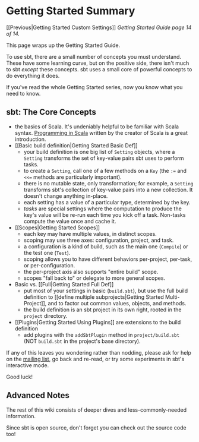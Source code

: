 # Getting Started Summary

[[Previous|Getting Started Custom Settings]] _Getting Started Guide page
14 of 14._

This page wraps up the Getting Started Guide.

To use sbt, there are a small number of concepts you must understand. These
have some learning curve, but on the positive side, there isn't much to sbt
_except_ these concepts. sbt uses a small core of powerful concepts to do
everything it does.

If you've read the whole Getting Started series, now you know what you need
to know.

## sbt: The Core Concepts

 - the basics of Scala. It's undeniably helpful to be familiar with Scala
   syntax. [Programming in Scala](http://www.artima.com/shop/programming_in_scala_2ed)
   written by the creator of Scala is a great introduction.
 - [[Basic build definition|Getting Started Basic Def]]
   - your build definition is one big list of `Setting` objects, where a
     `Setting` transforms the set of key-value pairs sbt uses to perform tasks.
   - to create a `Setting`, call one of a few methods on a `Key` (the `:=` and
     `<<=` methods are particularly important).
   - there is no mutable state, only transformation; for example, a `Setting`
     transforms sbt's collection of key-value pairs into a new collection. It
     doesn't change anything in-place.
   - each setting has a value of a particular type, determined by the key.
   - _tasks_ are special settings where the computation to produce the key's
     value will be re-run each time you kick off a task. Non-tasks compute the
     value once and cache it.
 - [[Scopes|Getting Started Scopes]]
   - each key may have multiple values, in distinct scopes.
   - scoping may use three axes: configuration, project, and task.
   - a configuration is a kind of build, such as the main one (`Compile`) or
     the test one (`Test`).
   - scoping allows you to have different behaviors per-project,
     per-task, or per-configuration.
   - the per-project axis also supports "entire build" scope.
   - scopes "fall back to" or delegate to more general scopes.
 - Basic vs. [[Full|Getting Started Full Def]]
   - put most of your settings in basic (`build.sbt`), but use the full
     build definition to
     [[define multiple subprojects|Getting Started Multi-Project]], and to factor out
     common values, objects, and methods.
   - the build definition is an sbt project in its own right,
     rooted in the `project` directory.
 - [[Plugins|Getting Started Using Plugins]] are extensions to the build definition
   - add plugins with the `addSbtPlugin` method in `project/build.sbt` (NOT
     `build.sbt` in the project's base directory).

If any of this leaves you wondering rather than nodding, please ask for help
on the
[mailing list](http://groups.google.com/group/simple-build-tool/topics),
go back and re-read, or try some experiments in sbt's interactive mode.

Good luck!

## Advanced Notes

The rest of this wiki consists of deeper dives and less-commonly-needed
information.

Since sbt is open source, don't forget you can check out the source code
too!
